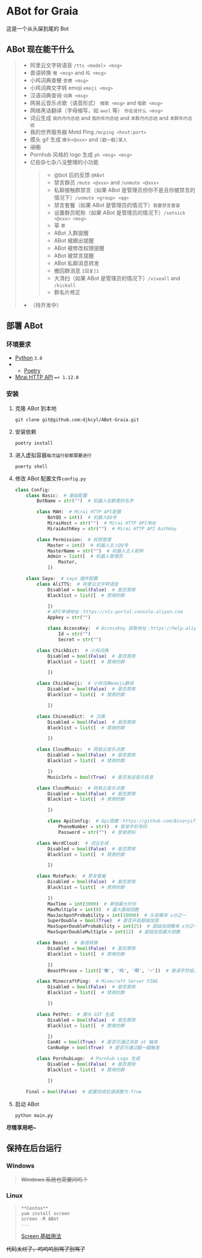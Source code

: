 # ABot for Graia

这是一个从头屎到尾的 Bot

## ABot 现在能干什么

> - 阿里云文字转语音 `/tts <model> <msg>`
> - 兽语转换 `嗷 <msg>` and `呜 <msg>`
> - 小鸡词典查梗 `查梗 <msg>`
> - 小鸡词典文字转 emoji `emoji <msg>`
> - 汉语词典查询 `词典 <msg>`
> - 网易云音乐点歌（语音形式） `搜歌 <msg>` and `唱歌 <msg>`
> - 网络黑话翻译（字母缩写，如 `awsl` 等） `你在说什么 <msg>`
> - 词云生成 `我的月内总结` and `我的年内总结` and `本群月内总结` and `本群年内总结`
> - 我的世界服务器 Motd Ping `/mcping <host:port>`
> - 摸头 gif 生成 `摸头<@xxx>` and `[戳一戳]某人`
> - ~~涩图~~
> - Pornhub 风格的 logo 生成 `ph <msg> <msg>`
> - 亿些杂七杂八没整理的小功能
>   > - @bot 后的反馈 `@ABot`
>   > - 禁言群员 `/mute <@xxx>` and `/unmute <@xxx>`
>   > - 私聊接触群禁言（如果 ABot 是管理员但你不是且你被禁言的情况下）`/unmute <group> <qq>`
>   > - 禁言套餐（如果 ABot 是管理员的情况下）`我要禁言套餐`
>   > - 设置群员昵称（如果 ABot 是管理员的情况下）`/setnick <@xxx> <msg>`
>   > - 草 `草`
>   > - ABot 入群提醒
>   > - ABot 被踢出提醒
>   > - ABot 被修改权限提醒
>   > - ABot 被禁言提醒
>   > - ABot 私聊消息转发
>   > - 撤回群消息 `[回复]1`
>   > - 大清扫（如果 ABot 是管理员的情况下）`/viveall` and `/kickall`
>   > - 群名片修正
> - （待开发中）

## 部署 ABot

### 环境要求

- [Python](https://www.python.org/) `3.8`
- - [Poetry](https://python-poetry.org/)
- [Mirai HTTP API](https://github.com/project-mirai/mirai-api-http) `=< 1.12.0`

### 安装

1. 克隆 ABot 到本地
   ```shell
   git clone git@github.com:djkcyl/ABot-Graia.git
   ```
2. 安装依赖
   ```shell
   poetry install
   ```
3. 进入虚拟容器`每次运行前都需要进行`
   ```shell
   poerty shell
   ```
4. 修改 ABot 配置文件`config.py`

   ```python
   class Config:
       class Basic:  # 基础配置
           BotName = str("")  # 机器人在群里的名字

           class MAH:  # Mirai HTTP API配置
               BotQQ = int()  # 机器人QQ号
               MiraiHost = str("")  # Mirai HTTP API地址
               MiraiAuthKey = str("")  # Mirai HTTP API AuthKey

           class Permission:  # 权限管理
               Master = int()  # 机器人主人QQ号
               MasterName = str("")  # 机器人主人昵称
               Admin = list([  # 机器人管理员
                   Master,
               ])

       class Saya:  # saya 插件配置
           class AliTTS:  # 阿里云文字转语音
               Disabled = bool(False)  # 是否禁用
               Blacklist = list([  # 禁用的群

               ])
               # API申请地址：https://nls-portal.console.aliyun.com
               Appkey = str("")

               class AccessKey:  # AccessKey 获取地址：https://help.aliyun.com/document_detail/69835.htm
                   Id = str("")
                   Secret = str("")

           class ChickDict:  # 小鸡词典
               Disabled = bool(False)  # 是否禁用
               Blacklist = list([  # 禁用的群

               ])

           class ChickEmoji:  # 小鸡词典emoji翻译
               Disabled = bool(False)  # 是否禁用
               Blacklist = list([  # 禁用的群

               ])

           class ChineseDict:  # 汉典
               Disabled = bool(False)  # 是否禁用
               Blacklist = list([  # 禁用的群

               ])

           class CloudMusic:  # 网易云音乐点歌
               Disabled = bool(False)  # 是否禁用
               Blacklist = list([  # 禁用的群

               ])
               MusicInfo = bool(True)  # 是否发送音乐信息

           class CloudMusic:  # 网易云音乐点歌
               Disabled = bool(False)  # 是否禁用
               Blacklist = list([  # 禁用的群

               ])

               class ApiConfig:  # Api搭建：https://github.com/Binaryify/NeteaseCloudMusicApi
                   PhoneNumber = str()  # 登录手机号码
                   Password = str("")  # 登录密码

           class WordCloud:  # 词云生成
               Disabled = bool(False)  # 是否禁用
               Blacklist = list([  # 禁用的群

               ])

           class MutePack:  # 禁言套餐
               Disabled = bool(False)  # 是否禁用
               Blacklist = list([  # 禁用的群

               ])
               MaxTime = int(3000)  # 单倍最大时长
               MaxMultiple = int(8)  # 最大基础倍数
               MaxJackpotProbability = int(10000)  # 头奖概率 x分之一
               SuperDouble = bool(True)  # 是否开启超级加倍
               MaxSuperDoubleProbability = int(25)  # 超级加倍概率 x分之一
               MaxSuperDoubleMultiple = int(12)  # 超级加倍最大倍数

           class Beast:  # 兽语转换
               Disabled = bool(False)  # 是否禁用
               Blacklist = list([  # 禁用的群

               ])
               BeastPhrase = list(['嗷', '呜', '啊', '~'])  # 兽语字符组，需要填写四个字符

           class MinecraftPing:  # Minecraft Server PING
               Disabled = bool(False)  # 是否禁用
               Blacklist = list([  # 禁用的群

               ])

           class PetPet:  # 摸头 GIF 生成
               Disabled = bool(False)  # 是否禁用
               Blacklist = list([  # 禁用的群

               ])
               CanAt = bool(True)  # 是否可通过消息 at 触发
               CanNudge = bool(True)  # 是否可通过戳一戳触发

           class PornhubLogo:  # Pornhub Logo 生成
               Disabled = bool(False)  # 是否禁用
               Blacklist = list([  # 禁用的群

               ])

       Final = bool(False)  # 配置完成后请调整为 True
   ```

5. 启动 ABot
   ```shell
   python main.py
   ```

**尽情享用吧~**

## 保持在后台运行

### **Windows**

> ~~Windows 系统也需要问吗？~~

### **Linux**

> ```shell
> **Centos**
> yum install screen
> screen -R ABot
> ...
> ```
> [Screen 基础用法](https://www.runoob.com/linux/linux-comm-screen.html)




~~代码太烂了，呜呜呜别骂了别骂了~~
